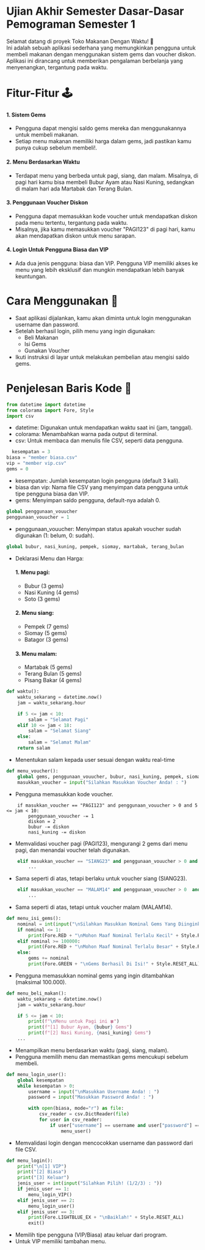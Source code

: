 # Ujian Akhir Semester Dasar-Dasar Pemograman Semester 1

<p> Selamat datang di proyek Toko Makanan Dengan Waktu! 🎉 <br>
Ini adalah sebuah aplikasi sederhana yang memungkinkan pengguna untuk membeli makanan dengan menggunakan sistem gems dan voucher diskon.  Aplikasi ini dirancang untuk memberikan pengalaman berbelanja yang menyenangkan, tergantung pada waktu.

# Fitur-Fitur 🕹️
#### 1. Sistem Gems
   - Pengguna dapat mengisi saldo gems mereka dan menggunakannya untuk membeli makanan.
   - Setiap menu makanan memiliki harga dalam gems, jadi pastikan kamu punya cukup sebelum membeli!.
#### 2. Menu Berdasarkan Waktu
   - Terdapat menu yang berbeda untuk pagi, siang, dan malam. Misalnya, di pagi hari kamu bisa membeli Bubur Ayam atau Nasi Kuning, sedangkan di malam hari ada Martabak dan Terang Bulan.
#### 3. Penggunaan Voucher Diskon
   - Pengguna dapat memasukkan kode voucher untuk mendapatkan diskon pada menu tertentu, tergantung pada waktu.
   - Misalnya, jika kamu memasukkan voucher "PAGI123" di pagi hari, kamu akan mendapatkan diskon untuk menu sarapan.
#### 4. Login Untuk Pengguna Biasa dan VIP
   - Ada dua jenis pengguna: biasa dan VIP. Pengguna VIP memiliki akses ke menu yang lebih eksklusif dan mungkin mendapatkan lebih banyak keuntungan.

# Cara Menggunakan 🔧
   - Saat aplikasi dijalankan, kamu akan diminta untuk login menggunakan username dan password.
   - Setelah berhasil login, pilih menu yang ingin digunakan:
        - Beli Makanan
        - Isi Gems
        - Gunakan Voucher
   - Ikuti instruksi di layar untuk melakukan pembelian atau mengisi saldo gems.
# Penjelesan Baris Kode 📃
``` python
from datetime import datetime
from colorama import Fore, Style
import csv
```
- datetime: Digunakan untuk mendapatkan waktu saat ini (jam, tanggal).
- colorama: Menambahkan warna pada output di terminal.
- csv: Untuk membaca dan menulis file CSV, seperti data pengguna.

``` python
  kesempatan = 3
biasa = "member biasa.csv"
vip = "member vip.csv"
gems = 0
```
- kesempatan: Jumlah kesempatan login pengguna (default 3 kali).
- biasa dan vip: Nama file CSV yang menyimpan data pengguna untuk tipe pengguna biasa dan VIP.
- gems: Menyimpan saldo pengguna, default-nya adalah 0.

```python
global penggunaan_vouucher
penggunaan_vouucher = 1
```
- penggunaan_vouucher: Menyimpan status apakah voucher sudah digunakan (1: belum, 0: sudah).

```python
global bubur, nasi_kuning, pempek, siomay, martabak, terang_bulan
```
- Deklarasi Menu dan Harga:
  #### 1.  Menu pagi:
    - Bubur (3 gems)
    - Nasi Kuning (4 gems)
    - Soto (3 gems)
  #### 2. Menu siang:
    -  Pempek (7 gems)
    -  Siomay (5 gems)
    -  Batagor (3 gems)
  #### 3. Menu malam:
    -  Martabak (5 gems)
    -  Terang Bulan (5 gems)
    -  Pisang Bakar (4 gems)
 
```python
def waktu():
    waktu_sekarang = datetime.now()
    jam = waktu_sekarang.hour

    if 5 <= jam < 10:
        salam = "Selamat Pagi"
    elif 10 <= jam < 18:
        salam = "Selamat Siang"
    else:
        salam = "Selamat Malam"
    return salam
```
- Menentukan salam kepada user sesuai dengan waktu real-time

```python
def menu_voucher():
    global gems, penggunaan_vouucher, bubur, nasi_kuning, pempek, siomay, martabak, terang_bulan
    masukkan_voucher = input("Silahkan Masukkan Voucher Anda! : ")
```
- Pengguna memasukkan kode voucher.

```pyhton
    if masukkan_voucher == "PAGI123" and penggunaan_vouucher > 0 and 5 <= jam < 10:
        penggunaan_vouucher -= 1
        diskon = 2
        bubur -= diskon
        nasi_kuning -= diskon
```
- Memvalidasi voucher pagi (PAGI123), mengurangi 2 gems dari menu pagi, dan menandai voucher telah digunakan.

```python
    elif masukkan_voucher == "SIANG23" and penggunaan_vouucher > 0 and 10 <= jam < 18:
        ...
```
- Sama seperti di atas, tetapi berlaku untuk voucher siang (SIANG23).

```python
    elif masukkan_voucher == "MALAM14" and penggunaan_vouucher > 0  and 18 <= jam < 20:
        ...
```
- Sama seperti di atas, tetapi untuk voucher malam (MALAM14).

```python
def menu_isi_gems():
    nominal = int(input("\nSilahkan Masukkan Nominal Gems Yang Diinginkan : "))
    if nominal <= 1:
        print(Fore.RED + "\nMohon Maaf Nominal Terlalu Kecil" + Style.RESET_ALL)
    elif nominal >= 100000:
        print(Fore.RED + "\nMohon Maaf Nominal Terlalu Besar" + Style.RESET_ALL)
    else:
        gems += nominal
        print(Fore.GREEN + "\nGems Berhasil Di Isi!" + Style.RESET_ALL)
```
- Pengguna memasukkan nominal gems yang ingin ditambahkan (maksimal 100.000).

```python
def menu_beli_makan():
    waktu_sekarang = datetime.now()
    jam = waktu_sekarang.hour

    if 5 <= jam < 10:
        print(f"\nMenu untuk Pagi ini 🍀")
        print(f"[1] Bubur Ayam, {bubur} Gems")
        print(f"[2] Nasi Kuning, {nasi_kuning} Gems")
    ...
```
- Menampilkan menu berdasarkan waktu (pagi, siang, malam).
- Pengguna memilih menu dan memastikan gems mencukupi sebelum membeli.

```python
def menu_login_user():
    global kesempatan
    while kesempatan > 0:
        username = input("\nMasukkan Username Anda! : ")
        password = input("Masukkan Password Anda! : ")

        with open(biasa, mode="r") as file:
            csv_reader = csv.DictReader(file)
            for user in csv_reader:
                if user["username"] == username and user["password"] == password:
                    menu_user()
```
- Memvalidasi login dengan mencocokkan username dan password dari file CSV.

```python
def menu_login():
    print("\n[1] VIP")
    print("[2] Biasa")
    print("[3] Keluar")
    jenis_user = int(input("Silahkan Pilih! (1/2/3) : "))
    if jenis_user == 1:
        menu_login_VIP()
    elif jenis_user == 2:
        menu_login_user()
    elif jenis_user == 3:
        print(Fore.LIGHTBLUE_EX + "\nBaiklah!" + Style.RESET_ALL)
        exit()
```
- Memilih tipe pengguna (VIP/Biasa) atau keluar dari program.
- Untuk VIP memiliki tambahan menu.

